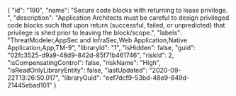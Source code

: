 {
  "id": "190",
  "name": "Secure code blocks with returning to lease privilege. ",
  "description": "Application Architects must be careful to design privileged code blocks such that upon return (successful, failed, or unpredicted) that privilege is shed prior to leaving the block/scope.",
  "labels": "ThreatModeler,AppSec and InfraSec,Web Application,Native Application,App,TM-9",
  "libraryId": "1",
  "isHidden": false,
  "guid": "02fc3525-d9a9-48d9-842d-85f71b461746",
  "riskId": 2,
  "isCompensatingControl": false,
  "riskName": "High",
  "isReadOnlyLibraryEntity": false,
  "lastUpdated": "2020-09-22T13:26:50.017",
  "libraryGuid": "eef7dcf9-53bd-48e9-849d-21445ebad101"
}